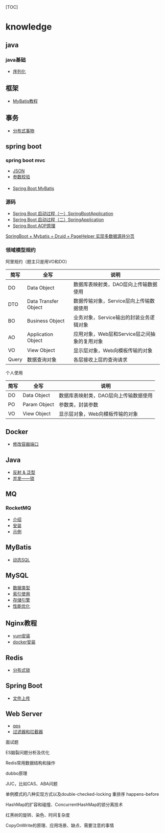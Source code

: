 [TOC]

# knowledge


## java

### java基础

- [序列化](./java/serialize.md)

## 框架

- [MyBatis教程](./mybatis/mybatis.md)






## 事务

- [分布式事物](./transaction/distributed%20transaction.md)


## spring boot

### spring boot mvc

- [JSON](./spring-boot-mvc-json/json.md)
- [参数校验](./spring-boot-mvc-validate/validate.md)

#### 

- [Spring Boot MyBatis]()

### 源码

- [Spring Boot 启动过程（一）SpringBootApplication](spring/boot/SpringBootApplication.md)
- [Spring Boot 启动过程（二）SpringApplication](spring/boot/SpringApplication.md)
- [Spring Boot AOP原理](spring/aop/AOP.md)









[SpringBoot + Mybatis + Druid + PageHelper 实现多数据源并分页](https://www.cnblogs.com/xuwujing/p/8964927.html)






### 领域模型规约

阿里规约（题主只是用VO和DO）

|简写|全写|说明|
|---|---|---|
|DO|Data Object|数据库表映射类，DAO层向上传输数据使用|
|DTO|Data Transfer Object|数据传输对象，Service层向上传输数据使用|
|BO|Business Object|业务对象，Service输出的封装业务逻辑对象|
|AO|Application Object|应用对象，Web层和Service层之间抽象的复用对象|
|VO|View Object|显示层对象，Web向模板传输的对象|
|Query|数据查询对象|各层接收上层的查询请求|

个人使用

|简写|全写|说明|
|---|---|---|
|DO|Data Object|数据库表映射类，DAO层向上传输数据使用|
|PO|Param Object|参数类，封装参数|
|VO|View Object|显示层对象，Web向模板传输的对象|





## Docker

- [修改容器端口](docker/modify_the_container_port.md)

## Java

- [反射 & 泛型](./java/reflect%20&%20generics.md)
- [并发——锁](java/juc/lock.md)

## MQ

### RocketMQ

- [介绍](./mq/rocketmq/README.md)
- [安装](./mq/rocketmq/install.md)
- [示例](./mq/rocketmq/example.md)

## MyBatis

- [动态SQL](./mybatis/dynamic_sql.md)

## MySQL

- [数据类型](./mysql/data-type.md)
- [索引使用](./mysql/index.md)
- [存储引擎](./mysql/storage_engines.md)
- [性能优化](./mysql/optimize.md)

## Nginx教程

- [yum安装](./nginx/install-yum.md)
- [docker安装](./nginx/install-docker.md)

## Redis

- [分布式锁](./redis/distributed%20lock.md)

## Spring Boot

- [文件上传](./spring-boot-mvc/file-upload.md)

## Web Server

- [qps](./web-server/qps.md)
- [过滤器和拦截器](https://mp.weixin.qq.com/s/c9d-avYSkhljLNDFVvFggA)














面试题

ES脑裂问题分析及优化

Redis常用数据结构和操作

dubbo原理

JUC，比如CAS、ABA问题

单例模式的八种实现方式以及double-checked-locking 重排序 happens-before

HashMap的扩容和碰撞、ConcurrentHashMap的锁分离技术

红黑树的旋转、染色、时间复杂度

CopyOnWrite的原理、应用场景、缺点、需要注意的事情